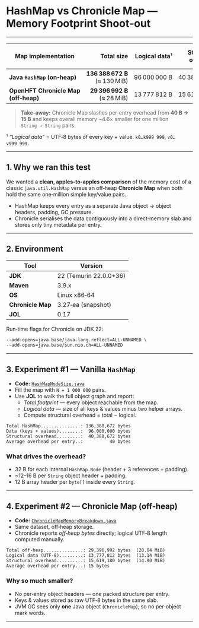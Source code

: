 # HashMap vs Chronicle Map — Memory Footprint Shoot‑out

---

| Map implementation | Total size | Logical data¹ | Structural overhead | Avg. overhead / entry |
|--------------------|-----------:|--------------:|--------------------:|----------------------:|
| **Java `HashMap` (on‑heap)** | **136 388 672 B** (≈ 130 MiB) | 96 000 000 B | 40 388 672 B | 40 B |
| **OpenHFT Chronicle Map (off‑heap)** | **29 396 992 B** (≈ 28 MiB) | 13 777 812 B | 15 619 180 B | 15 B |

> **Take‑away:** Chronicle Map slashes per‑entry overhead from **40 B → 15 B** and keeps overall memory ~4.6× smaller for one million `String → String` pairs.

¹ *“Logical data”* = UTF‑8 bytes of every key + value. `k0…k999 999`, `v0…v999 999`.

---

## 1. Why we ran this test

We wanted a **clean, apples‑to‑apples comparison** of the memory cost of a classic `java.util.HashMap` versus an off‑heap **Chronicle Map** when both hold the same one‑million simple key/value pairs.

* HashMap keeps every entry as a separate Java object → object headers, padding, GC pressure.
* Chronicle serialises the data contiguously into a direct‑memory slab and stores only tiny metadata per entry.

---

## 2. Environment

| Tool | Version |
|------|---------|
| **JDK** | 22 (Temurin 22.0.0+36) |
| **Maven** | 3.9.x |
| **OS** | Linux x86‑64 |
| **Chronicle Map** | 3.27‑ea (snapshot) |
| **JOL** | 0.17 |

Run‑time flags for Chronicle on JDK 22:

```bash
--add-opens=java.base/java.lang.reflect=ALL-UNNAMED \
--add-opens=java.base/sun.nio.ch=ALL-UNNAMED
```

---

## 3. Experiment #1 — Vanilla `HashMap`

* **Code:** [`HashMapNodeSize.java`](./HashMapNodeSize.java)
* Fill the map with `N = 1 000 000` pairs.
* Use **JOL** to walk the full object graph and report:
    * *Total footprint* — every object reachable from the map.
    * *Logical data* — size of all keys & values minus two helper arrays.
    * Compute structural overhead = total − logical.

```text
Total HashMap...............: 136,388,672 bytes
Data (keys + values)........:  96,000,000 bytes
Structural overhead.........:  40,388,672 bytes
Average overhead per entry..:          40 bytes
```

### What drives the overhead?

* 32 B for each internal `HashMap.Node` (header + 3 references + padding).
* ~12–16 B per `String` object header + padding.
* 12 B array header per `byte[]` inside every `String`.

---

## 4. Experiment #2 — Chronicle Map (off‑heap)

* **Code:** [`ChronicleMapMemoryBreakdown.java`](./ChronicleMapMemoryBreakdown.java)
* Same dataset, off‑heap storage.
* Chronicle reports *off‑heap bytes* directly; logical UTF‑8 length computed manually.

```text
Total off-heap...............: 29,396,992 bytes  (28.04 MiB)
Logical data (UTF-8).........: 13,777,812 bytes  (13.14 MiB)
Structural overhead..........: 15,619,180 bytes  (14.90 MiB)
Average overhead per entry...: 15 bytes
```

### Why so much smaller?

* No per‑entry object headers — one packed structure per entry.
* Keys & values stored as raw UTF‑8 bytes in the same slab.
* JVM GC sees only **one** Java object (`ChronicleMap`), so no per‑object mark words.

---

